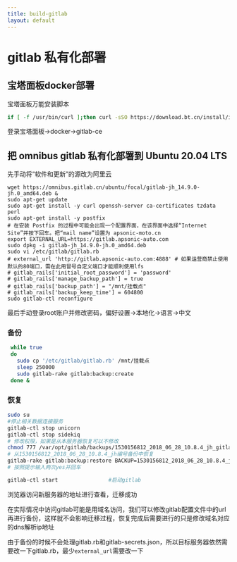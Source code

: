 ```yaml
---
title: build-gitlab
layout: default
---
```


# gitlab 私有化部署
## 宝塔面板docker部署
宝塔面板万能安装脚本
```bash
if [ -f /usr/bin/curl ];then curl -sSO https://download.bt.cn/install/install_panel.sh;else wget -O install_panel.sh https://download.bt.cn/install/install_panel.sh;fi;bash install_panel.sh ed8484bec
```
登录宝塔面板→docker→gitlab-ce
## 把 omnibus gitlab 私有化部署到 Ubuntu 20.04 LTS
先手动将“软件和更新”的源改为阿里云
```纯文本
wget https://omnibus.gitlab.cn/ubuntu/focal/gitlab-jh_14.9.0-jh.0_amd64.deb &
sudo apt-get update
sudo apt-get install -y curl openssh-server ca-certificates tzdata perl
sudo apt-get install -y postfix
# 在安装 Postfix 的过程中可能会出现一个配置界面，在该界面中选择“Internet Site”并按下回车。把“mail name”设置为 apsonic-moto.cn
export EXTERNAL_URL=https://gitlab.apsonic-auto.com
sudo dpkg -i gitlab-jh_14.9.0-jh.0_amd64.deb
sudo vi /etc/gitlab/gitlab.rb
# external_url 'http://gitlab.apsonic-auto.com:4888' # 如果运营商禁止使用默认的80端口，需在此用冒号自定义端口才能顺利使用lfs
# gitlab_rails['initial_root_password'] = 'password'
# gitlab_rails['manage_backup_path'] = true
# gitlab_rails['backup_path'] = "/mnt/挂载点"
# gitlab_rails['backup_keep_time'] = 604800
sudo gitlab-ctl reconfigure
```
最后手动登录root账户并修改密码，偏好设置->本地化->语言->中文
### 备份
```bash
 while true
 do
   sudo cp '/etc/gitlab/gitlab.rb' /mnt/挂载点
   sleep 250000
   sudo gitlab-rake gitlab:backup:create
 done &
```
### 恢复
```bash
sudo su
#停止相关数据连接服务
gitlab-ctl stop unicorn
gitlab-ctl stop sidekiq
# 修改权限，如果是从本服务器恢复可以不修改
chmod 777 /var/opt/gitlab/backups/1530156812_2018_06_28_10.8.4_jh_gitlab_backup.tar
# 从1530156812_2018_06_28_10.8.4_jh编号备份中恢复
gitlab-rake gitlab:backup:restore BACKUP=1530156812_2018_06_28_10.8.4_jh    
# 按照提示输入两次yes并回车

gitlab-ctl start                #启动gitlab
```
浏览器访问新服务器的地址进行查看，迁移成功

在实际情况中访问gitlab可能是用域名访问，我们可以修改gitlab配置文件中的url再进行备份，这样就不会影响迁移过程，恢复完成后需要进行的只是修改域名对应的dns解析ip地址

由于备份的时候不会处理gitlab.rb和gitlab-secrets.json，所以目标服务器依然需要改一下gitlab.rb，最少`external_url`需要改一下

